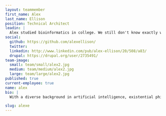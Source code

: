 ```yaml
---
layout: teammember
first_name: Alex
last_name: Ellison
position: Technical Architect
leadin: |
  Alex studied bioinformatics in college. We still don't know exactly what that means, but we do know that it's given him a keen understanding of how humans interact with software.
social:
  github: https://github.com/alexellison/
  twitter:
  linkedin: http://www.linkedin.com/pub/alex-ellison/20/508/a83/
  drupal: https://drupal.org/user/2735491/
team-image:
  small: team/small/alex2.jpg
  medium: team/medium/alex2.jpg
  large: team/large/alex2.jpg
published: true
current-employee: true
name: alex
bio: |
  With a diverse background in artificial intelligence, existential philosophy, and development economics, Alex brings a unique perspective to the team and helps our clients build comprehensive solutions that address a wide range of problems. Prior to joining our team, Alex attended Connecticut College and worked at Schrödinger developing computational chemistry software. On weekends, he can usually be found playing ice hockey. Last we checked, he still had all his teeth.

slug: alexe
---
```

